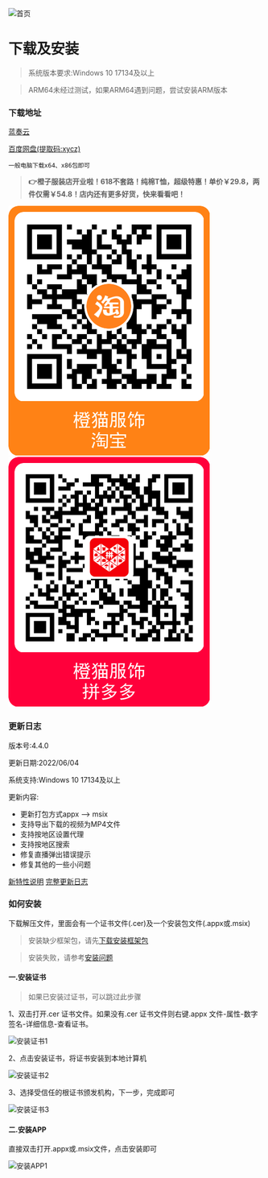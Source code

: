 ![首页](https://i.loli.net/2021/01/08/w8m12yjO4zBqnNL.png)

# 下载及安装

> 系统版本要求:Windows 10 17134及以上

> ARM64未经过测试，如果ARM64遇到问题，尝试安装ARM版本

### 下载地址

[蓝奏云](https://xiaoyaocz.lanzouh.com/b00vqreod)

[百度网盘(提取码:xycz)](https://pan.baidu.com/s/1nlnhe8xtGmV0kz-iNjH9HA) 

```
一般电脑下载x64、x86包即可
```

>  **👉橙子服装店开业啦！618不套路！纯棉T恤，超级特惠！单价￥29.8，两件仅需￥54.8！店内还有更多好货，快来看看吧！**

[![淘宝店铺](/image/tb.png)](https://shop344472972.taobao.com)   [![拼多多店铺](/image/pdd.png)](http://mobile.yangkeduo.com/goods.html?goods_id=367590868305)

### 更新日志

版本号:4.4.0

更新日期:2022/06/04

系统支持:Windows 10 17134及以上

更新内容:

* 更新打包方式appx --> msix
* 支持导出下载的视频为MP4文件
* 支持按地区设置代理
* 支持按地区搜索
* 修复直播弹出错误提示
* 修复其他的一些小问题

[新特性说明](/docs/what_is_new.md)
[完整更新日志](/docs/change_log.md)

### 如何安装

下载解压文件，里面会有一个证书文件(.cer)及一个安装包文件(.appx或.msix)

> 安装缺少框架包，请先[下载安装框架包](https://xiaoyaocz.lanzouh.com/icZQo0267w0d)

> 安装失败，请参考[安装问题](/docs/install_help.md)
#### 一.安装证书

> 如果已安装过证书，可以跳过此步骤

1、双击打开.cer 证书文件。如果没有.cer 证书文件则右键.appx 文件-属性-数字签名-详细信息-查看证书。

![安装证书1](https://vip2.loli.io/2022/03/15/ZTAc3PyE8HiCsU4.png)

2、点击安装证书，将证书安装到本地计算机

![安装证书2](https://vip1.loli.io/2022/03/15/ZbTvdCXxq1wPth6.png)

3、选择受信任的根证书颁发机构，下一步，完成即可

![安装证书3](https://vip2.loli.io/2022/03/15/W7bDRdOaKlGUhE8.png)

#### 二.安装APP

直接双击打开.appx或.msix文件，点击安装即可

![安装APP1](https://vip2.loli.io/2022/03/15/opnKC3IvHtEPZdD.png)